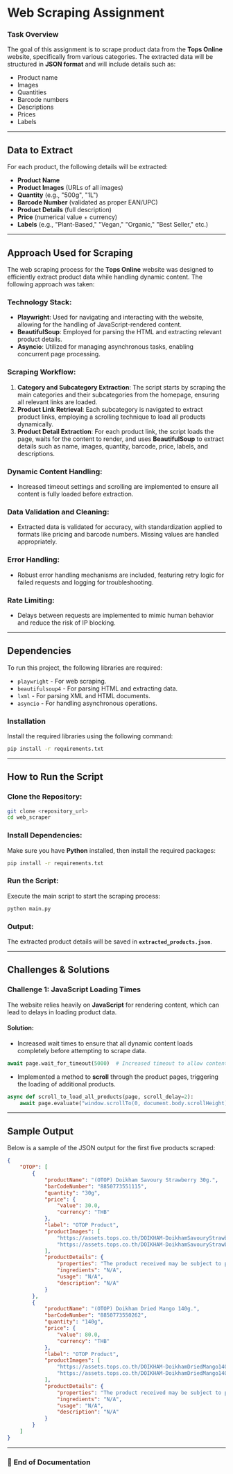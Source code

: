 # Web Scraping Assignment

### Task Overview
The goal of this assignment is to scrape product data from the **Tops Online** website, specifically from various categories. The extracted data will be structured in **JSON format** and will include details such as:

- Product name
- Images
- Quantities
- Barcode numbers
- Descriptions
- Prices
- Labels

---

## Data to Extract
For each product, the following details will be extracted:

- **Product Name**  
- **Product Images** (URLs of all images)  
- **Quantity** (e.g., "500g", "1L")  
- **Barcode Number** (validated as proper EAN/UPC)  
- **Product Details** (full description)  
- **Price** (numerical value + currency)  
- **Labels** (e.g., "Plant-Based," "Vegan," "Organic," "Best Seller," etc.)  

---

## Approach Used for Scraping

The web scraping process for the **Tops Online** website was designed to efficiently extract product data while handling dynamic content. The following approach was taken:

### **Technology Stack:**
- **Playwright**: Used for navigating and interacting with the website, allowing for the handling of JavaScript-rendered content.
- **BeautifulSoup**: Employed for parsing the HTML and extracting relevant product details.
- **Asyncio**: Utilized for managing asynchronous tasks, enabling concurrent page processing.

### **Scraping Workflow:**
1. **Category and Subcategory Extraction**: The script starts by scraping the main categories and their subcategories from the homepage, ensuring all relevant links are loaded.
2. **Product Link Retrieval**: Each subcategory is navigated to extract product links, employing a scrolling technique to load all products dynamically.
3. **Product Detail Extraction**: For each product link, the script loads the page, waits for the content to render, and uses **BeautifulSoup** to extract details such as name, images, quantity, barcode, price, labels, and descriptions.

### **Dynamic Content Handling:**
- Increased timeout settings and scrolling are implemented to ensure all content is fully loaded before extraction.

### **Data Validation and Cleaning:**
- Extracted data is validated for accuracy, with standardization applied to formats like pricing and barcode numbers. Missing values are handled appropriately.

### **Error Handling:**
- Robust error handling mechanisms are included, featuring retry logic for failed requests and logging for troubleshooting.

### **Rate Limiting:**
- Delays between requests are implemented to mimic human behavior and reduce the risk of IP blocking.

---


## Dependencies

To run this project, the following libraries are required:

- `playwright` - For web scraping.
- `beautifulsoup4` - For parsing HTML and extracting data.
- `lxml` - For parsing XML and HTML documents.
- `asyncio` - For handling asynchronous operations.

### Installation

Install the required libraries using the following command:

```bash
pip install -r requirements.txt
```

---

## How to Run the Script

### Clone the Repository:
```bash
git clone <repository_url>
cd web_scraper
```

### Install Dependencies:
Make sure you have **Python** installed, then install the required packages:
```bash
pip install -r requirements.txt
```

### Run the Script:
Execute the main script to start the scraping process:
```bash
python main.py
```

### Output:
The extracted product details will be saved in **`extracted_products.json`**.

---

## Challenges & Solutions

### **Challenge 1: JavaScript Loading Times**
The website relies heavily on **JavaScript** for rendering content, which can lead to delays in loading product data.

#### **Solution:**
- Increased wait times to ensure that all dynamic content loads completely before attempting to scrape data.

```python
await page.wait_for_timeout(5000)  # Increased timeout to allow content to load
```

- Implemented a method to **scroll** through the product pages, triggering the loading of additional products.

```python
async def scroll_to_load_all_products(page, scroll_delay=2):
    await page.evaluate("window.scrollTo(0, document.body.scrollHeight);")
```

---

## Sample Output
Below is a sample of the JSON output for the first five products scraped:

```json
{
    "OTOP": [
        {
            "productName": "(OTOP) Doikham Savoury Strawberry 30g.",
            "barCodeNumber": "8850773551115",
            "quantity": "30g",
            "price": {
                "value": 30.0,
                "currency": "THB"
            },
            "label": "OTOP Product",
            "productImages": [
                "https://assets.tops.co.th/DOIKHAM-DoikhamSavouryStrawberry30g-8850773551115-2?$JPEG$",
                "https://assets.tops.co.th/DOIKHAM-DoikhamSavouryStrawberry30g-8850773551115-1?$JPEG$"
            ],
            "productDetails": {
                "properties": "The product received may be subject to package modification and quantity from the manufacturer.\nWe reserve the right to make any changes without prior notice.\n*The images used are for advertising purposes only.",
                "ingredients": "N/A",
                "usage": "N/A",
                "description": "N/A"
            }
        },
        {
            "productName": "(OTOP) Doikham Dried Mango 140g.",
            "barCodeNumber": "8850773550262",
            "quantity": "140g",
            "price": {
                "value": 80.0,
                "currency": "THB"
            },
            "label": "OTOP Product",
            "productImages": [
                "https://assets.tops.co.th/DOIKHAM-DoikhamDriedMango140g-8850773550262-1?$JPEG$",
                "https://assets.tops.co.th/DOIKHAM-DoikhamDriedMango140g-8850773550262-4?$JPEG$"
            ],
            "productDetails": {
                "properties": "The product received may be subject to package modification and quantity from the manufacturer.\nWe reserve the right to make any changes without prior notice.\n*The images used are for advertising purposes only.",
                "ingredients": "N/A",
                "usage": "N/A",
                "description": "N/A"
            }
        }
    ]
}
```

---

### 📌 **End of Documentation**
